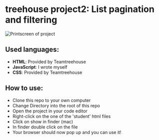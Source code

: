 # treehouse project2: List pagination and filtering

![Printscreen of project](https://res.cloudinary.com/debyt5msz/image/upload/v1537109659/pagi7_zbflo3.png)

## Used languages:
* **HTML**: Provided by Teamtreehouse
* **JavaScript**: I wrote myself
* **CSS**: Provided by Teamtreehouse

## How to use:
* Clone this repo to your own computer
* Change Directory into the root of this repo
* Open the project in your code editor
* Right-click on the one of the 'student' html files
* Click on show in finder (mac)
* In finder double click on the file
* Your browser should now pop up and you can use it!
